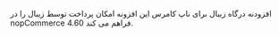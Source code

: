 افزودنه درگاه زیبال برای ناپ کامرس 
این افزونه امکان پرداخت توسط زیبال را در nopCommerce 4.60 فراهم می کند.
